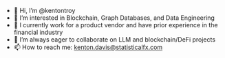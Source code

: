 - 👋 Hi, I’m @kentontroy
- 👀 I’m interested in Blockchain, Graph Databases, and Data Engineering
- 🌱 I currently work for a product vendor and have prior experience in the financial industry
- 💞️ I’m always eager to collaborate on LLM and blockchain/DeFi projects
- 📫 How to reach me: kenton.davis@statisticalfx.com

<!---
kentontroy/kentontroy is a ✨ special ✨ repository because its `README.md` (this file) appears on your GitHub profile.
You can click the Preview link to take a look at your changes.
--->

